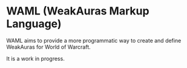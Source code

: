 # WAML (WeakAuras Markup Language)

WAML aims to provide a more programmatic way to create and define WeakAuras for World of Warcraft.

It is a work in progress.
